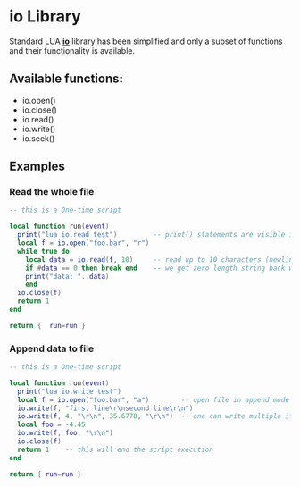 # io Library

Standard LUA [**io**](https://www.lua.org/manual/5.2/manual.html#6.8) library has been simplified and only a subset of functions and their functionality is available.&#x20;

## Available functions:

* io.open()
* io.close()
* io.read()
* io.write()
* io.seek()

## Examples

### Read the whole file

```lua
-- this is a One-time script

local function run(event)
  print("lua io.read test")         -- print() statements are visible in Debug output window
  local f = io.open("foo.bar", "r")
  while true do
    local data = io.read(f, 10)     -- read up to 10 characters (newline char also counts!)
    if #data == 0 then break end    -- we get zero length string back when we reach end of the file
    print("data: "..data)
    end
  io.close(f)
  return 1
end

return {  run=run }
```

### Append data to file

```lua
-- this is a One-time script

local function run(event)
  print("lua io.write test")
  local f = io.open("foo.bar", "a")        -- open file in append mode
  io.write(f, "first line\r\nsecond line\r\n")
  io.write(f, 4, "\r\n", 35.6778, "\r\n")  -- one can write multiple items at the same time
  local foo = -4.45
  io.write(f, foo, "\r\n")
  io.close(f)
  return 1    -- this will end the script execution
end

return { run=run }
```
